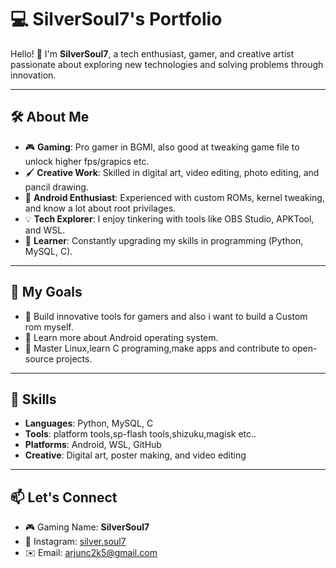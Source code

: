 # 💻 SilverSoul7's Portfolio

Hello! 👋 I'm **SilverSoul7**, a tech enthusiast, gamer, and creative artist passionate about exploring new technologies and solving problems through innovation.  

---

## 🛠️ About Me
- 🎮 **Gaming**: Pro gamer in BGMI, also good at tweaking game file to unlock higher fps/grapics etc.
- 🖌️ **Creative Work**: Skilled in digital art, video editing, photo editing, and pancil drawing.
- 📱 **Android Enthusiast**: Experienced with custom ROMs, kernel tweaking, and know a lot about root privilages.
- 💡 **Tech Explorer**: I enjoy tinkering with tools like OBS Studio, APKTool, and WSL.
- 📖 **Learner**: Constantly upgrading my skills in programming (Python, MySQL, C).

---

## 🎯 My Goals
- 🚀 Build innovative tools for gamers and also i want to build a Custom rom myself.
- 🌱 Learn more about Android operating system.
- 🐧 Master Linux,learn C programing,make apps and contribute to open-source projects.

---

## 🌟 Skills
- **Languages**: Python, MySQL, C  
- **Tools**: platform tools,sp-flash tools,shizuku,magisk etc..  
- **Platforms**: Android, WSL, GitHub  
- **Creative**: Digital art, poster making, and video editing  

---

## 📫 Let's Connect
- 🎮 Gaming Name: **SilverSoul7**
- 📸 Instagram: [silver.soul7](https://instagram.com/silver.soul7)
- ✉️ Email: [arjunc2k5@gmail.com](arjunc2k5@gmail.com)

